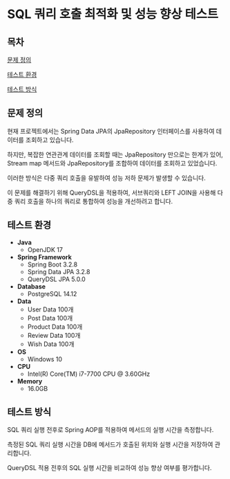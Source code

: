# SQL 쿼리 호출 최적화 및 성능 향상 테스트

## 목차

[문제 정의](#문제-정의)

[테스트 환경](#테스트-환경)

[테스트 방식](#테스트-방식)

## 문제 정의

현재 프로젝트에서는 Spring Data JPA의 JpaRepository 인터페이스를 사용하여 데이터를 조회하고 있습니다.

하지만, 복잡한 연관관계 데이터를 조회할 때는 JpaRepository 만으로는 한계가 있어, Stream map 메서드와 JpaRepository를 조합하여 데이터를 조회하고 있었습니다.

이러한 방식은 다중 쿼리 호출을 유발하여 성능 저하 문제가 발생할 수 있습니다.

이 문제를 해결하기 위해 QueryDSL을 적용하여, 서브쿼리와 LEFT JOIN을 사용해 다중 쿼리 호출을 하나의 쿼리로 통합하여 성능을 개선하려고 합니다.

## 테스트 환경

- **Java**
  - OpenJDK 17
- **Spring Framework**
  - Spring Boot 3.2.8
  - Spring Data JPA 3.2.8
  - QueryDSL JPA 5.0.0
- **Database**
  - PostgreSQL 14.12
- **Data**
  - User Data 100개
  - Post Data 100개
  - Product Data 100개
  - Review Data 100개
  - Wish Data 100개
- **OS**
  - Windows 10
- **CPU**
  - Intel(R) Core(TM) i7-7700 CPU @ 3.60GHz
- **Memory**
  - 16.0GB

## 테스트 방식

SQL 쿼리 실행 전후로 Spring AOP를 적용하여 메서드의 실행 시간을 측정합니다.

측정된 SQL 쿼리 실행 시간을 DB에 메서드가 호출된 위치와 실행 시간을 저장하여 관리합니다.

QueryDSL 적용 전후의 SQL 실행 시간을 비교하여 성능 향상 여부를 평가합니다.